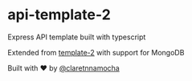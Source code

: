 # api-template-2

Express API template built with typescript

Extended from [template-2](https://github.com/claretnnamocha/template-2) with support for MongoDB

Built with ❤️ by [@claretnnamocha](https://github.com/claretnnamocha)
